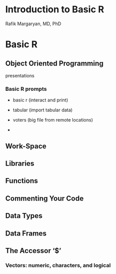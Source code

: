 # Introduction to Basic R
Rafik Margaryan, MD, PhD

# Basic R

## Object Oriented Programming

presentations

### Basic R prompts

-   basic r (interact and print)

-   tabular (import tabular data)

-   voters (big file from remote locations)

-   

## Work-Space

## Libraries

## Functions

## Commenting Your Code

## Data Types

## Data Frames

## The Accessor ‘$’

### Vectors: numeric, characters, and logical
